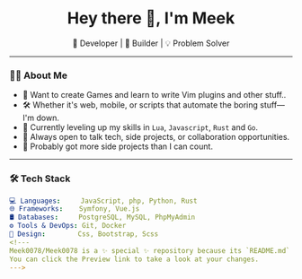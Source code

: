 <h1 align="center">Hey there 👋, I'm Meek</h1>
<p align="center">
  🚀 Developer | 🔧 Builder | 💡 Problem Solver
</p>

---

### 👨‍💻 About Me

- 🧠 Want to create Games and learn to write Vim plugins and other stuff..
- 🛠️ Whether it's web, mobile, or scripts that automate the boring stuff—I'm down.
- 🌱 Currently leveling up my skills in `Lua`, `Javascript`, `Rust` and `Go`.
- 💬 Always open to talk tech, side projects, or collaboration opportunities.
- 🧩 Probably got more side projects than I can count.

---

### 🛠️ Tech Stack

```yaml
💻 Languages:     JavaScript, php, Python, Rust
🌐 Frameworks:    Symfony, Vue.js
🛢️ Databases:     PostgreSQL, MySQL, PhpMyAdmin
⚙️ Tools & DevOps: Git, Docker
🎨 Design:        Css, Bootstrap, Scss
<!---
Meek0078/Meek0078 is a ✨ special ✨ repository because its `README.md` (this file) appears on your GitHub profile.
You can click the Preview link to take a look at your changes.
--->
